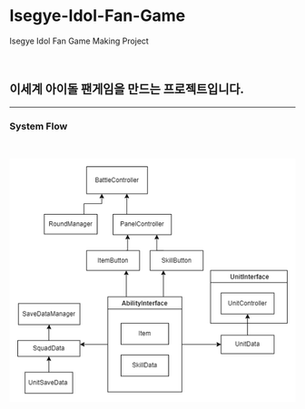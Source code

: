# Isegye-Idol-Fan-Game

Isegye Idol Fan Game Making Project

<br>

## 이세계 아이돌 팬게임을 만드는 프로젝트입니다.

---
### System Flow 
<br>

![SystemFlow](SystemFlow.png)